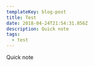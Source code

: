```yaml
---
templateKey: blog-post
title: Test
date: 2018-04-24T21:54:31.856Z
description: Quick note
tags:
  - test
---
```

Quick note
